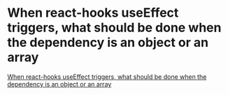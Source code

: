 # When react-hooks useEffect triggers, what should be done when the dependency is an object or an array
[When react-hooks useEffect triggers, what should be done when the dependency is an object or an array](https://aiwithcloud.com/2022/09/19/when_react_hooks_useeffect_triggers_what_should_be_done_when_the_dependency_is_an_object_or_an_array/)